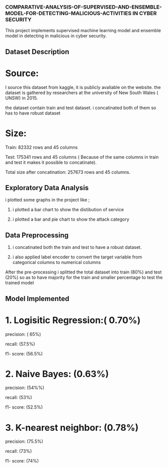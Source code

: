 ### COMPARATIVE-ANALYSIS-OF-SUPERVISED-AND-ENSEMBLE-MODEL-FOR-DETECTING-MALICIOUS-ACTIVITIES IN CYBER SECURITY 

This project implements supervised machine learning model and ensemble model in detecting in malicious in cyber security. 

## Dataset Description 

# Source: 

I source this dataset from kaggle, it is publicly avaliable on the website. the dataset is gathered by researchers at the university of New South Wales ( UNSW) in 2015. 

the dataset contain train and test dataset. i concatinated both of them so has to have robust dataset 

# Size: 

Train: 82332 rows and 45 columns 

Test: 175341 rows and 45 columns ( Because of the same columns in train and test it makes it possible to concatinate). 

Total size after concatination: 257673 rows and 45 columns. 

## Exploratory Data Analysis 

i plotted some graphs in the project like ; 

1. i plotted a bar chart to show the distibution of service

2. i plotted a bar and pie chart to show the attack category

## Data Preprocessing 

1. i concatinated both the train and test to have a robust dataset.

2. i also applied label encoder to convert the target variable from categorical columns to numerical columns

After the pre-processing i splitted the total dataset into train (80%) and test (20%) so as to have majority for the train and smaller percentage to test the trained model

## Model Implemented 

# 1. Logisitic Regression:( 0.70%)

precision: ( 65%)

recall: (57.5%)

f1- score: (56.5%)

# 2. Naive Bayes: (0.63%)

precision: (54%%)

recall: (53%)

f1- score: (52.5%)

# 3. K-nearest neighbor: (0.78%)

precision: (75.5%)

recall: (73%)

f1- score: (74%)

